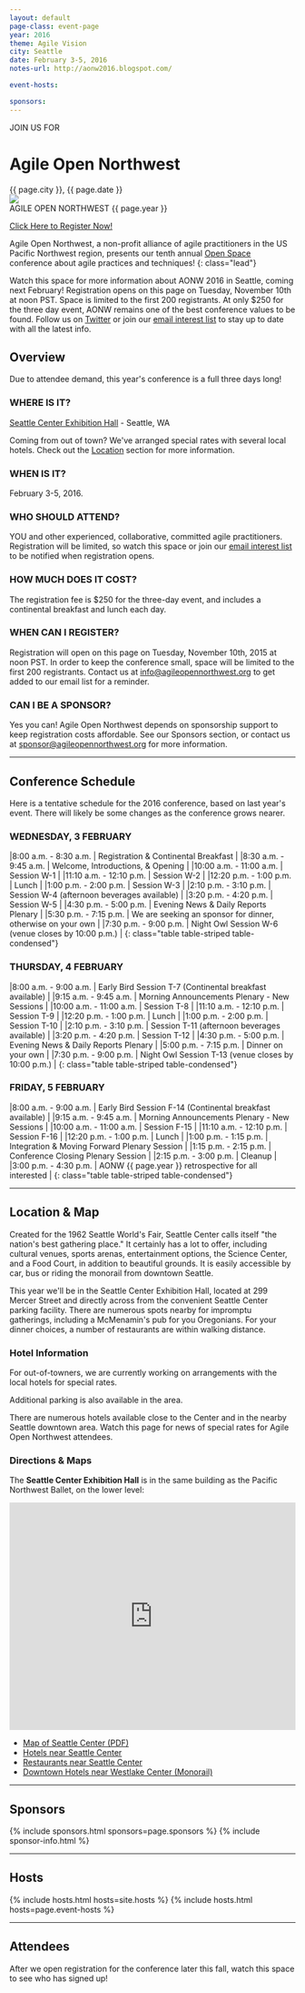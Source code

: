 ```yaml
---
layout: default
page-class: event-page
year: 2016
theme: Agile Vision
city: Seattle
date: February 3-5, 2016
notes-url: http://aonw2016.blogspot.com/

event-hosts:

sponsors:
---
```


<!-- put this in the sponsors section above the line of hyphens
  - url: http://scrumalliance.org/
    img: scrum-alliance.png
    text: |
      Become part of something bigger than you alone. [Scrum Alliance](http://scrumalliance.org/) brings you together with like-minded people who are passionate about Scrum and who dream, explore – and live – project management brilliance every day. A nonprofit professional organization, we provide advocacy, community, and education to support this movement, equip our members, and help them succeed with Scrum in software development and beyond. Come sprint with us!
-->

<div class="attention">JOIN US FOR</div>

<h1>Agile Open Northwest</h1>
<div class="lead">{{ page.city }}, {{ page.date }}</div>

<div id="overview" class="banner cta-banner">
  <img src="/img/circle.jpg" class="background"/>
  <div class="darken"></div>
  <div class="words">
  <div class="attention">AGILE OPEN NORTHWEST {{ page.year }}</div>
<!--  <div class="big-message">{{ page.theme }}</div> -->
</div>

  <a href="https://www.eventbrite.com/e/agile-open-northwest-2016-registration-19487755401?ref=elink" target="_blank" class="btn btn-primary">Click Here to Register Now!</a>

<!--
  <a href="https://www.eventbrite.com/e/agile-open-northwest-2015-registration-13797256967" class="btn btn-primary">Event signup not yet open, but stay tuned!</a>
  <a href="" class="btn btn-primary">Event signup opens Tuesday, November 10th at noon PST!</a>
-->

</div>

Agile Open Northwest, a non-profit alliance of agile practitioners in the US Pacific Northwest region, presents our tenth annual [Open Space](/#about_open_space) conference about agile practices and techniques!
{: class="lead"}

<p>Watch this space for more information about AONW 2016 in Seattle, coming next February! Registration opens on this page on Tuesday, November 10th at noon
PST. Space is limited to the first 200 registrants. At only $250 for the three day event, AONW remains one of the best conference values to be found. Follow us on
<a href="http://twitter.com/aonw">Twitter</a> or join our
<a href="mailto:info@AgileOpenNorthwest.org?subject=Please%20add%20me%20to%20the%20AONW%20interest%20list&amp;body=Please%20add%20my%20email%20address%20to%20the%20AONW%20interest%20list!">email interest list</a>
 to stay up to date with all the latest info.
</p>

Overview
--------

Due to attendee demand, this year's conference is a full three days long!

### WHERE IS IT?

[Seattle Center Exhibition Hall](http://seattlecenter.com/locations/detail.aspx?id=27) - Seattle, WA

Coming from out of town? We've arranged special rates with several local hotels. Check out the [Location](#location) section for more information.

### WHEN IS IT?

February 3-5, 2016.

### WHO SHOULD ATTEND?

YOU and other experienced, collaborative, committed agile practitioners. Registration will be limited, so watch this space or join our <a href="mailto:info@AgileOpenNorthwest.org?subject=Please%20add%20me%20to%20the%20AONW%20interest%20list&amp;body=Please%20add%20my%20email%20address%20to%20the%20AONW%20interest%20list%20so%20I%20can%20be%20notified%20when%20when%20registration%20opens!">email interest list</a>
 to be notified when registration opens.

### HOW MUCH DOES IT COST?

The registration fee is $250 for the three-day event, and includes a continental breakfast and lunch each day.

### WHEN CAN I REGISTER?

Registration will open on this page on Tuesday, November 10th, 2015 at noon PST. In order to keep the conference small, space will be limited
to the first 200 registrants.
Contact us at [info@agileopennorthwest.org](mailto:info@agileopennorthwest.org) to get added to our email list for a reminder.

### CAN I BE A SPONSOR?

Yes you can! Agile Open Northwest depends on sponsorship support to keep registration costs affordable. See our Sponsors section, or contact us at
[sponsor@agileopennorthwest.org](mailto:sponsor@agileopennorthwest.org) for more information.


<hr class="section"/>
<h2 id="schedule">Conference Schedule</h2>
Here is a tentative schedule for the 2016 conference, based on last year's event. There will likely be some changes as the conference grows nearer.

### WEDNESDAY,  3 FEBRUARY

|8:00 a.m. - 8:30 a.m.   | Registration & Continental Breakfast |
|8:30 a.m. - 9:45 a.m.   | Welcome, Introductions, & Opening |
|10:00 a.m. - 11:00 a.m. | Session W-1 |
|11:10 a.m. - 12:10 p.m. | Session W-2 |
|12:20 p.m. - 1:00 p.m.  | Lunch  |
|1:00 p.m. - 2:00 p.m.   | Session W-3 |
|2:10 p.m. - 3:10 p.m.   |  Session W-4 (afternoon beverages available) |
|3:20 p.m. - 4:20 p.m.   | Session W-5 |
|4:30 p.m. - 5:00 p.m.   | Evening News & Daily Reports Plenary |
|5:30 p.m. - 7:15 p.m.   | We are seeking an sponsor for dinner, otherwise on your own |
|7:30 p.m. - 9:00 p.m.   | Night Owl Session W-6 (venue closes by 10:00 p.m.) |
{: class="table table-striped table-condensed"}

### THURSDAY, 4 FEBRUARY

|8:00 a.m. - 9:00 a.m.   | Early Bird Session T-7 (Continental breakfast available) |
|9:15 a.m. - 9:45 a.m.   | Morning Announcements Plenary - New Sessions |
|10:00 a.m. - 11:00 a.m. | Session T-8 |
|11:10 a.m. - 12:10 p.m. | Session T-9 |
|12:20 p.m. - 1:00 p.m.  |  Lunch |
|1:00 p.m. - 2:00 p.m.   | Session T-10 |
|2:10 p.m. - 3:10 p.m.  |  Session T-11 (afternoon beverages available) |
|3:20 p.m. - 4:20 p.m.   | Session T-12 |
|4:30 p.m. - 5:00 p.m.   | Evening News & Daily Reports Plenary |
|5:00 p.m. - 7:15 p.m.   | Dinner on your own |
|7:30 p.m. - 9:00 p.m.   | Night Owl Session T-13 (venue closes by 10:00 p.m.) |
{: class="table table-striped table-condensed"}

### FRIDAY, 5 FEBRUARY

|8:00 a.m. - 9:00 a.m.   | Early Bird Session F-14 (Continental breakfast available) |
|9:15 a.m. - 9:45 a.m.   | Morning Announcements Plenary - New Sessions |
|10:00 a.m. - 11:00 a.m. | Session F-15 |
|11:10 a.m. - 12:10 p.m. | Session F-16 |
|12:20 p.m. - 1:00 p.m.  | Lunch |
|1:00 p.m. - 1:15 p.m.   | Integration & Moving Forward Plenary Session |
|1:15 p.m. - 2:15 p.m.   | Conference Closing Plenary Session |
|2:15 p.m. - 3:00 p.m.   | Cleanup |
|3:00 p.m. - 4:30 p.m.   | AONW {{ page.year }} retrospective for all interested |
{: class="table table-striped table-condensed"}


<hr class="section"/>
<h2 id="location">Location &amp; Map</h2>

Created for the 1962 Seattle World's Fair, Seattle Center calls itself "the nation's best gathering place." It certainly has a lot to offer, including cultural venues, sports arenas, entertainment options, the Science Center, and a Food Court, in addition to beautiful grounds. It is easily accessible by car, bus or riding the monorail from downtown Seattle.

This year we'll be in the Seattle Center Exhibition Hall, located at 299 Mercer Street and directly across from the convenient Seattle Center parking facility. There are numerous spots nearby for impromptu gatherings, including a McMenamin's pub for you Oregonians. For your dinner choices, a number of restaurants are within walking distance.

### Hotel Information

For out-of-towners, we are currently working on arrangements with the local hotels for special rates.

<!--
#### Pensione Nichols

1923 1st Ave  
E-Mail: info@pensionenichols.com  
http://pensionenichols.com/  
Phone: 206-441-7125  

Put “AGILE” in the notes when you register online or tell them you are registering for the agile conference if you reserve by phone.

Our conference rate is $80 per night; parking is $14 per 24 hours.

This is a small bed and breakfast hotel, but for this rate they are not serving breakfast. We are providing breakfast at the conference.

Notes on Pensione Nichols: This B&B hotel has a large, glorious English country shabby chic common room on the third floor with a glorious view of the sound where you can take your bottle of wine and talk all night. The hotel backed up against the Public Market. We negotiated a no-breakfast rate since we are providing breakfast at the conference, and the hotel doesn't start serving until 8a. Be prepared for a couple of long flights of stairs and no elevators, but the location and the view are worth it. The hotel is nine blocks from the Seattle Center and three blocks from the monorail.

#### Mediterranean Inn

425 Queen Anne Avenue North  
http://www.mediterranean-inn.com/  
Phone: 206-428-4700 or 866-525-4700  

We have a conference rate of $79/night for single queens (100% non-smoking, and all with kitchenettes), net and non-commission-able (no third party bookings eligible). Ask for the AONW conference discount if calling in or use AONW as your discount code on the web site. NOTE: The online discount code may not be available until late on 1/13 due to technical difficulties . . .

Parking is $10/night. Both are valid from Feb 3rd to Feb 8th, any number of nights. Upgrades to Kings or Double/Doubles will be an additional $10/night, limited only by availability (all the above is limited by availability).

This is a recently updated and refreshed older hotel right next to Seattle Center.
-->

Additional parking is also available in the area.

There are numerous hotels available close to the Center and in the nearby Seattle downtown area. Watch this page for news of special rates for Agile Open Northwest attendees.

### Directions & Maps

The **Seattle Center Exhibition Hall** is in the same building as the Pacific Northwest Ballet, on the lower level:

<iframe src="https://www.google.com/maps/embed?pb=!1m18!1m12!1m3!1d2689.0954420306743!2d-122.3537266844742!3d47.624275979185896!2m3!1f0!2f0!3f0!3m2!1i1024!2i768!4f13.1!3m3!1m2!1s0x0000000000000000%3A0x83b42d0dc550665c!2sPacific+Northwest+Ballet!5e0!3m2!1sen!2sus!4v1445810316829" width="100%" height="400" frameborder="0" style="border:0" allowfullscreen></iframe>

- [Map of Seattle Center (PDF)](http://www.seattlecenter.com/downloads/sc_map_color_gates.pdf)
- [Hotels near Seattle Center](http://www.booking.com/landmark/us/seattle-center.en.html?aid=314920;label=seattle-center-wVj24QaWCoE0IFEvqdQ0xwS1922791798;ws=&gclid=CK3lnaaXmp4CFR4HagodRS_7mA)
- [Restaurants near Seattle Center](http://www.urbanspoon.com/ps/1/5126/Seattle/Landmarks/Seattle-Center.html)
- [Downtown Hotels near Westlake Center (Monorail)](http://www.seattle-downtown.com/westlake-center/#hotels)

<?php perch_content("Map") ?>


<hr class="section"/>
<h2 id="sponsors">Sponsors</h2>

{% include sponsors.html sponsors=page.sponsors %}
{% include sponsor-info.html %}


<hr class="section"/>
<h2 id="hosts">Hosts</h2>

{% include hosts.html hosts=site.hosts %}
{% include hosts.html hosts=page.event-hosts %}


<hr class="section"/>
<h2 id="attendees">Attendees</h2>
After we open registration for the conference later this fall, watch this space to see who has signed up!

<!--
{% include attendees/2016.html %}
-->